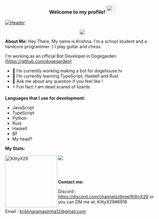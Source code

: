 <h3 align="center">
  Welcome to my profile!
  <img src="https://media.giphy.com/media/hvRJCLFzcasrR4ia7z/giphy.gif" width="28">
</h3>

[![Header](https://raw.githubusercontent.com/KittyX29/KittyX29/main/icons/Screenshot%202021-05-08%20at%2011.16.15%20AM.png "Header")](https://raw.githubusercontent.com/KittyX29/KittyX29/main/icons/Screenshot%202021-05-08%20at%2011.16.15%20AM.png)



<p align="center">
  <img src="https://readme-typing-svg.herokuapp.com?color=36BCF7FF&lines=Full+stack+Bot+Developer;Self+taught+programmer;Always%20learning%20new%20things&center=true&width=380&height=45"></a>
</p>

**About Me:**
Hey There, 
My name is Krishna. I'm a school student and a hardcore programmer :) I play guitar and chess.  

I'm working as an official Bot Developer in Dogegarden [https://github.com/dogegarden] 

- 🔭 I’m currently working making a bot for dogehouse.tv
- 🌱 I’m currently learning TypeScript, Haskell and Rust 
- 💬 Ask me about any question if you feel like !
- ⚡ Fun fact: I am dead scared of lizards

**Languages that I use for development:**
- JavaScript
- TypeScript
- Python
- Rust
- Haskell
- BF
- My head?


**My Stats:**


<img height="170" align="left" src="https://github-readme-stats.vercel.app/api?username=KittyX29&count_private=true&include_all_commits=true&theme=onedark" alt="KittyX29" />



<img src="https://github-readme-stats.vercel.app/api/top-langs/?username=KittyX29&layout=compact&theme=onedark" />


<br><br>

**Contact me:**

Discord : https://discord.com/channels/@me/KittyX29 or you can DM me at: KittyX29#6918

Email   : krishnaramasimha12@gmail.com








